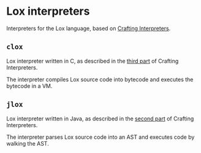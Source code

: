 # Lox interpreters

Interpreters for the Lox language, based on
[Crafting Interpreters](https://craftinginterpreters.com).

## `clox`

Lox interpreter written in C, as described in the
[third part](https://craftinginterpreters.com/a-bytecode-virtual-machine.html)
of Crafting Interpreters.

The interpreter compiles Lox source code into bytecode and executes the bytecode
in a VM.

## `jlox`

Lox interpreter written in Java, as described in the
[second part](https://craftinginterpreters.com/a-tree-walk-interpreter.html) of
Crafting Interpreters.

The interpreter parses Lox source code into an AST and executes code by walking
the AST.
